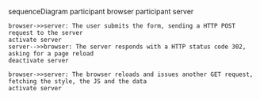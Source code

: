 sequenceDiagram
    participant browser
    participant server

    browser->>server: The user submits the form, sending a HTTP POST request to the server
    activate server
    server-->>browser: The server responds with a HTTP status code 302, asking for a page reload
    deactivate server

    browser->>server: The browser reloads and issues another GET request, fetching the style, the JS and the data
    activate server
